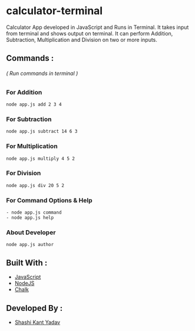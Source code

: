 # calculator-terminal

Calculator App developed in JavaScript and Runs in Terminal. It takes input from terminal and shows output on terminal. It can perform Addition, Subtraction, Multiplication and Division on two or more inputs.

## Commands :

###### ( Run commands in terminal )

### For Addition

`node app.js add 2 3 4`

### For Subtraction

`node app.js subtract 14 6 3`

### For Multiplication

`node app.js multiply 4 5 2`

### For Division

`node app.js div 20 5 2`

### For Command Options & Help

```
- node app.js command
- node app.js help
```

### About Developer

`node app.js author`

## Built With :

- [JavaScript](https://developer.mozilla.org/en-US/docs/Web/JavaScript)
- [NodeJS](https://nodejs.org/en/)
- [Chalk](https://www.npmjs.com/package/chalk)

## Developed By :

- [Shashi Kant Yadav](https://github.com/shashikant712)

